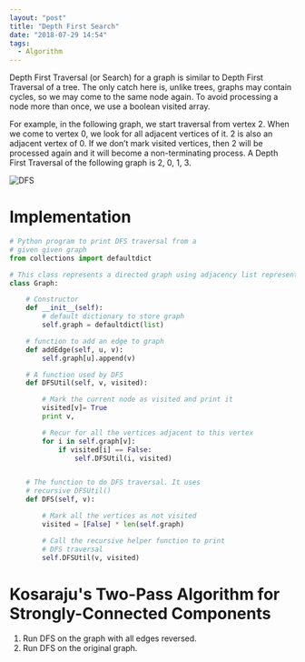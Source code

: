 ```yaml
---
layout: "post"
title: "Depth First Search"
date: "2018-07-29 14:54"
tags:
  - Algorithm
---
```


Depth First Traversal (or Search) for a graph is similar to Depth First Traversal of a tree. The only catch here is, unlike trees, graphs may contain cycles, so we may come to the same node again. To avoid processing a node more than once, we use a boolean visited array.

For example, in the following graph, we start traversal from vertex 2. When we come to vertex 0, we look for all adjacent vertices of it. 2 is also an adjacent vertex of 0. If we don’t mark visited vertices, then 2 will be processed again and it will become a non-terminating process. A Depth First Traversal of the following graph is 2, 0, 1, 3.

![DFS](https://cdncontribute.geeksforgeeks.org/wp-content/uploads/cycle.png)

# Implementation
```python
# Python program to print DFS traversal from a
# given given graph
from collections import defaultdict

# This class represents a directed graph using adjacency list representation. Vertices are from 0 to n - 1
class Graph:

    # Constructor
    def __init__(self):
        # default dictionary to store graph
        self.graph = defaultdict(list)

    # function to add an edge to graph
    def addEdge(self, u, v):
        self.graph[u].append(v)

    # A function used by DFS
    def DFSUtil(self, v, visited):

        # Mark the current node as visited and print it
        visited[v]= True
        print v,

        # Recur for all the vertices adjacent to this vertex
        for i in self.graph[v]:
            if visited[i] == False:
                self.DFSUtil(i, visited)


    # The function to do DFS traversal. It uses
    # recursive DFSUtil()
    def DFS(self, v):

        # Mark all the vertices as not visited
        visited = [False] * len(self.graph)

        # Call the recursive helper function to print
        # DFS traversal
        self.DFSUtil(v, visited)
```

# Kosaraju's Two-Pass Algorithm for Strongly-Connected Components
1. Run DFS on the graph with all edges reversed.
2. Run DFS on the original graph.
